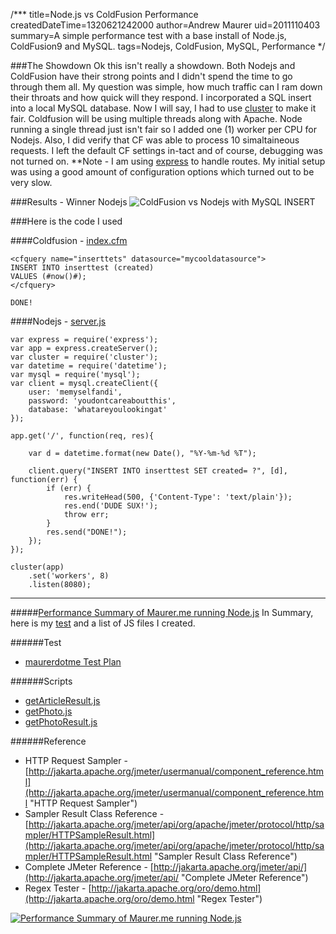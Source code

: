 /***
title=Node.js vs ColdFusion Performance
createdDateTime=1320621242000
author=Andrew Maurer
uid=2011110403
summary=A simple performance test with a base install of Node.js, ColdFusion9 and MySQL.
tags=Nodejs, ColdFusion, MySQL, Performance
*/

###The Showdown
Ok this isn't really a showdown. Both Nodejs and ColdFusion have their strong points and I didn't spend the time to go through them all. My question was simple, how much traffic can I ram down their throats and how quick will they respond. I incorporated a SQL insert into a local MySQL database. Now I will say, I had to use [cluster](http://learnboost.github.com/cluster/) to make it fair. Coldfusion will be using multiple threads along with Apache. Node running a single thread just isn't fair so I added one (1) worker per CPU for Nodejs. Also, I did verify that CF was able to process 10 simaltaineous requests. I left the default CF settings in-tact and of course, debugging was not turned on. **Note - I am using [express](https://github.com/visionmedia/express) to handle routes. My initial setup was using a good amount of configuration options which turned out to be very slow.


###Results - Winner Nodejs
![ColdFusion vs Nodejs with MySQL INSERT](/a/node-vs-coldfusion-performance/i/coldfusion-vs-nodejs-performance.jpg)

###Here is the code I used

####Coldfusion - [index.cfm](/a/node-vs-coldfusion-performance.md/coldfusion.cfm.txt)
	
	<cfquery name="inserttets" datasource="mycooldatasource">
	INSERT INTO inserttest (created)
	VALUES (#now()#);
	</cfquery>

	DONE!


####Nodejs - [server.js](/a/node-vs-coldfusion-performance.md/node.js.txt)	

	var express = require('express');
	var app = express.createServer();
	var cluster = require('cluster');
	var datetime = require('datetime');
	var mysql = require('mysql');
	var client = mysql.createClient({
		user: 'memyselfandi',
		password: 'youdontcareaboutthis',
		database: 'whatareyoulookingat'
	});

	app.get('/', function(req, res){
		
		var d = datetime.format(new Date(), "%Y-%m-%d %T");

		client.query("INSERT INTO inserttest SET created= ?", [d], function(err) {
			if (err) {
				res.writeHead(500, {'Content-Type': 'text/plain'});
				res.end('DUDE SUX!');
				throw err;
			}
			res.send("DONE!");
		});
	});

	cluster(app)
		.set('workers', 8)
		.listen(8080);



-----------------------------

#####[Performance Summary of Maurer.me running Node.js](/a/jmeter-intro/i/jmeter-nodejs-performance-summary.jpg)
In Summary, here is my [test](/a/jmeter-intro/jmeter-intro.js) and a list of JS files I created.

######Test
* [maurerdotme Test Plan](/a/jmeter-intro/maurerdotme.jmx.xml)

######Scripts
* [getArticleResult.js](/a/jmeter-intro/j/getArticleResult.js)
* [getPhoto.js](/a/jmeter-intro/j/getPhoto.js)
* [getPhotoResult.js](/a/jmeter-intro/j/getPhotoResult.js)

######Reference
* HTTP Request Sampler - [http://jakarta.apache.org/jmeter/usermanual/component_reference.html](http://jakarta.apache.org/jmeter/usermanual/component_reference.html "HTTP Request Sampler")
* Sampler Result Class Reference - [http://jakarta.apache.org/jmeter/api/org/apache/jmeter/protocol/http/sampler/HTTPSampleResult.html](http://jakarta.apache.org/jmeter/api/org/apache/jmeter/protocol/http/sampler/HTTPSampleResult.html "Sampler Result Class Reference")
* Complete JMeter Reference - [http://jakarta.apache.org/jmeter/api/](http://jakarta.apache.org/jmeter/api/ "Complete JMeter Reference")
* Regex Tester - [http://jakarta.apache.org/oro/demo.html](http://jakarta.apache.org/oro/demo.html "Regex Tester")

[![Performance Summary of Maurer.me running Node.js](/a/jmeter-intro/i/jmeter-nodejs-performance-summary-fit.jpg)](/a/jmeter-intro/i/jmeter-nodejs-performance-summary.jpg)

